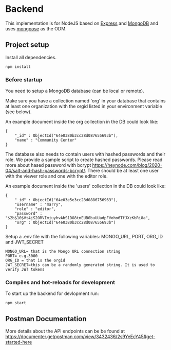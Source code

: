 # Backend

This implementation is for NodeJS based on [Express](https://expressjs.com/) and [MongoDB](https://www.mongodb.com/) and uses [mongoose](https://mongoosejs.com/) as the ODM.

## Project setup

Install all dependencies.

    npm install

### Before startup
You need to setup a MongoDB database (can be local or remote).

Make sure you have a collection named 'org' in your database that contains at least one organization with the orgid listed in your environment variable (see below).

An example document inside the org collection in the DB could look like:
```
{
    "_id" : ObjectId("64e0380b3cc28d087655693b"),
    "name" : "Community Center"
}
```

The database also needs to contain users with hashed passwords and their role. We provide a sample script to create hashed passwords. Please read more about hased password with bcrypt https://heynode.com/blog/2020-04/salt-and-hash-passwords-bcrypt/. There should be at least one user with the viewer role and one with the editor role.

An example document inside the 'users' collection in the DB could look like:
```
{
    "_id" : ObjectId("64e03e5e3cc28d0886756963"),
    "username" : "marry",
    "role" : "editor",
    "password" : "$2b$10$Vt4jS2ORVImiuyhvAbS1DO8tnEUB0buUUadpFVoho6TfJXzKbRi8a",
    "org" : ObjectId("64e0380b3cc28d087655693b")
}
```

Setup a .env file with the following variables: MONGO_URL, PORT, ORG_ID and JWT_SECRET

    MONGO_URL= that is the Mongo URL connection string
    PORT= e.g.3000
    ORG_ID = that is the orgid
    JWT_SECRET=this can be a randomly generated string. It is used to verify JWT tokens

### Compiles and hot-reloads for development

To start up the backend for devlopment run:

    npm start

## Postman Documentation

More details about the API endpoints can be be found at <https://documenter.getpostman.com/view/3432436/2s9YeEcY45#get-started-here>
